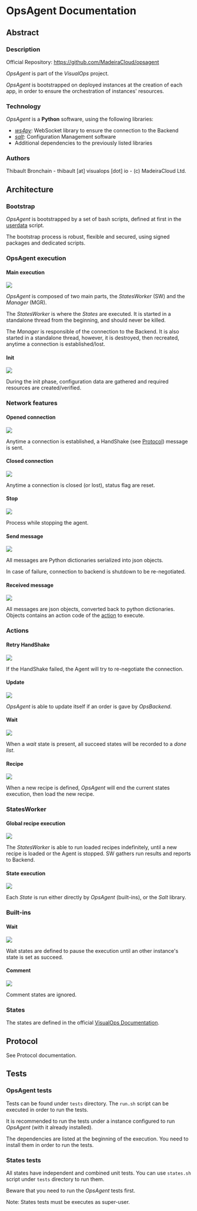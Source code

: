 # OpsAgent Documentation## Abstract### DescriptionOfficial Repository: https://github.com/MadeiraCloud/opsagent*OpsAgent* is part of the *VisualOps* project.*OpsAgent* is bootstrapped on deployed instances at the creation of each app, in order to ensure the orchestration of instances' resources.### Technology*OpsAgent* is a **Python** software, using the following libraries:- *[ws4py](https://github.com/Lawouach/WebSocket-for-Python)*: WebSocket library to ensure the connection to the Backend- *[salt](https://github.com/saltstack/salt)*: Configuration Management software- Additional dependencies to the previously listed libraries### AuthorsThibault Bronchain - thibault [at] visualops [dot] io - (c) MadeiraCloud Ltd.## Architecture### Bootstrap
*OpsAgent* is bootstrapped by a set of bash scripts, defined at first in the [userdata](https://github.com/MadeiraCloud/opsagent/blob/master/scripts/userdata.sh) script.The bootstrap process is robust, flexible and secured, using signed packages and dedicated scripts.### OpsAgent execution#### Main execution![](img/main_exec.png)*OpsAgent* is composed of two main parts, the *StatesWorker* (SW) and the *Manager* (MGR). The *StatesWorker* is where the *States* are executed. It is started in a standalone thread from the beginning, and should never be killed.The *Manager* is responsible of the connection to the Backend. It is also started in a standalone thread, however, it is destroyed, then recreated, anytime a connection is established/lost.#### Init![](img/manager_init.png)During the init phase, configuration data are gathered and required resources are created/verified.### Network features#### Opened connection![](img/opened_connection.png)Anytime a connection is established, a HandShake (see [Protocol]()) message is sent.#### Closed connection![](img/closed_connection.png)Anytime a connection is closed (or lost), status flag are reset.#### Stop![](img/stop_connection.png)Process while stopping the agent.#### Send message![](img/send_json.png)All messages are Python dictionaries serialized into json objects.In case of failure, connection to backend is shutdown to be re-negotiated.#### Received message![](img/received_message.png)All messages are json objects, converted back to python dictionaries. Objects contains an action code of the [action](#actions) to execute.### Actions#### Retry HandShake![](img/action_retry_hs.png)If the HandShake failed, the Agent will try to re-negotiate the connection.#### Update![](img/action_update.png)*OpsAgent* is able to update itself if an order is gave by *OpsBackend*.#### Wait![](img/action_wait.png)When a *wait* state is present, all succeed states will be recorded to a *done list*.#### Recipe![](img/action_recipe.png)When a new recipe is defined, *OpsAgent* will end the current states execution, then load the new recipe.### StatesWorker#### Global recipe execution![](img/state_worker.png)The *StatesWorker* is able to run loaded recipes indefinitely, until a new recipe is loaded or the Agent is stopped. SW gathers run results and reports to Backend.#### State execution![](img/run_state.png)Each *State* is run either directly by *OpsAgent* (built-ins), or the *Salt* library.### Built-ins#### Wait![](img/wait_builtin.png)Wait states are defined to pause the execution until an other instance's state is set as succeed.#### Comment![](img/comment_builtin.png)Comment states are ignored.### StatesThe states are defined in the official [VisualOps Documentation](http://docs.visualops.io/state/README.html).## ProtocolSee Protocol documentation.## Tests### OpsAgent testsTests can be found under `tests` directory. The `run.sh` script can be executed in order to run the tests.It is recommended to run the tests under a instance configured to run *OpsAgent* (with it already installed).The dependencies are listed at the beginning of the execution. You need to install them in order to run the tests.### States testsAll states have independent and combined unit tests. You can use `states.sh` script under `tests` directory to run them.Beware that you need to run the *OpsAgent* tests first.Note: States tests must be executes as super-user.